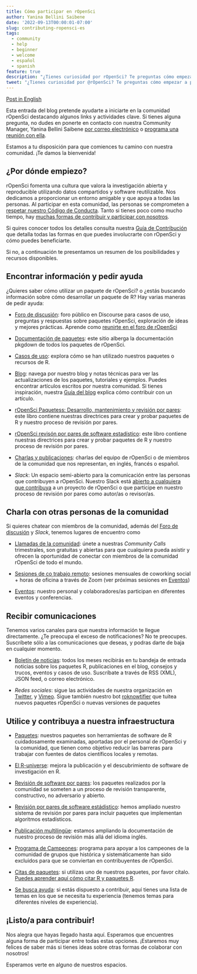 ```yaml
---
title: Cómo participar en rOpenSci
author: Yanina Bellini Saibene
date: '2022-09-13T00:00:01-07:00'
slug: contributing-ropensci-es
tags:
  - community
  - help
  - beginner
  - welcome
  - español
  - spanish
feature: true  
description: "¿Tienes curiosidad por rOpenSci? Te preguntas cómo empezar a participar? 🤔 ¡Nos alegramos! Aquí tienes un resumen de cómo participar con nosotros" 
tweet: "¿Tienes curiosidad por @rOpenSci? Te preguntas cómo empezar a participar? 🤔 ¡Nos alegramos! Aquí tienes un resumen de cómo participar con nosotros" 
---
```


[Post in English](/blog/2022/09/13/contributing-ropensci/)

Esta entrada del blog pretende ayudarte a iniciarte en la comunidad rOpenSci destacando algunos links y actividades clave. Si tienes alguna pregunta, no dudes en ponerte en contacto con nuestra Community Manager, Yanina Bellini Saibene [por correo electrónico](mailto:yabellini@ropensci.org) o [programa una reunión con ella](https://calendly.com/yabellini-ropensci/). 

Estamos a tu disposición para que comiences tu camino con nuestra comunidad. ¡Te damos la bienvenida!


## ¿Por dónde empiezo?

rOpenSci fomenta una cultura que valora la investigación abierta y reproducible utilizando datos compartidos y software reutilizable. Nos dedicamos a proporcionar un entorno amigable y que apoya a todas las personas. Al participar en esta comunidad, las personas se comprometen a [respetar nuestro Código de Conducta](/código-de-conducta/). Tanto si tienes poco como mucho tiempo, hay [muchas formas de contribuir y participar con nosotros](https://contributing.ropensci.org/).

Si quires conocer todos los detalles consulta nuestra [Guía de Contribución](https://contributing.ropensci.org/) que detalla todas las formas en que puedes involucrarte con rOpenSci y cómo puedes beneficiarte. 

Si no, a continuación te presentamos un resumen de los posibilidades y recursos disponibles.


## Encontrar información y pedir ayuda

¿Quieres saber cómo utilizar un paquete de rOpenSci? o ¿estás buscando información sobre cómo desarrollar un paquete de R? Hay varias maneras de pedir ayuda:

* [Foro de discusión](https://discuss.ropensci.org/): foro público en Discourse para casos de uso, preguntas y respuestas sobre paquetes rOpenSci, exploración de ideas y mejores prácticas. Aprende como [reunirte en el foro de rOpenSci](/blog/2022/01/11/ropensci-forum/)

* [Documentación de paquetes](https://docs.ropensci.org/): este sitio alberga la documentación pkgdown de todos los paquetes de rOpenSci.

* [Casos de uso](/usecases/): explora cómo se han utilizado nuestros paquetes o recursos de R.

* [Blog](/blog/): navega por nuestro blog y notas técnicas para ver las actualizaciones de los paquetes, tutoriales y ejemplos. Puedes encontrar artículos escritos por nuestra comunidad. Si tienes inspiración, nuestra [Guía del blog](https://blogguide.ropensci.org/) explica cómo contribuir con un artículo.

* [rOpenSci Paquetess: Desarrollo, mantenimiento y revisión por pares](https://devguide.ropensci.org/): este libro contiene nuestras directrices para crear y probar paquetes de R y nuestro proceso de revisión por pares.

* [rOpenSci revisón por pares de software estadístico](https://stats-devguide.ropensci.org/): este libro contiene nuestras directrices para crear y probar paquetes de R y nuestro proceso de revisión por pares.

* [Charlas y publicaciones](https://ropensci.org/talks-papers/): charlas del equipo de rOpenSci o de miembros de la comunidad que nos representan, en inglés, francés o español.

* _Slack_: Un espacio semi-abierto para la comunicación entre las personas que contribuyen a rOpenSci. Nuestro Slack está [abierto a cualquiera que contribuya](/contact/) a un proyecto de rOpenSci o que participe en nuestro proceso de revisión por pares como autor/as o revisor/as.


## Charla con otras personas de la comunidad

Si quieres chatear con miembros de la comunidad, además del [Foro de discusión](https://discuss.ropensci.org/) y _Slack_, tenemos lugares de encuentro como
 
* [Llamadas de la comunidad](/commcalls): únete a nuestras _Community Calls_ trimestrales, son gratuitas y abiertas para que cualquiera pueda asistir y ofrecen la oportunidad de conectar con miembros de la comunidad rOpenSci de todo el mundo.

* [Sesiones de co trabajo remoto](/blog/2021/08/17/coworking-sessions/): sesiones mensuales de coworking social + horas de oficina a través de Zoom (ver próximas sesiones en [Eventos](/events/))

* [Eventos](/events/): nuestro personal y colaboradores/as participan en diferentes eventos y conferencias.

## Recibir comunicaciones

Tenemos varios canales para que nuestra información te llegue directamente. ¿Te preocupa el exceso de notificaciones? No te preocupes. Suscríbete sólo a las comunicaciones que deseas, y podras darte de baja en cualquier momento.

* [Boletín de noticias](/news/): todos los meses recibirás en tu bandeja de entrada noticias sobre los paquetes R, publicaciones en el blog, consejos y trucos, eventos y casos de uso. Suscríbate a través de RSS (XML), JSON feed, o correo electrónico.

* _Redes sociales_: sigue las actividades de nuestra organización en [Twitter](https://twitter.com/rOpenSci), y [Vimeo](https://vimeo.com/ropensci). Sigue también nuestro bot [roknowtifier](https://twitter.com/roknowtifier) que tuitea nuevos paquetes rOpenSci o nuevas versiones de paquetes


## Utilice y contribuya a nuestra infraestructura

* [Paquetes](/packages/): nuestros paquetes son herramientas de software de R cuidadosamente examinadas, aportadas por el personal de rOpenSci y la comunidad, que tienen como objetivo reducir las barreras para trabajar con fuentes de datos científicos locales y remotas.

* [El R-universe](/r-universe/): mejora la publicación y el descubrimiento de software de investigación en R.

* [Revisión de software por pares](/software-review/): los paquetes realizados por la comunidad se someten a un proceso de revisión transparente, constructivo, no adversario y abierto.

* [Revisión por pares de software estádistico](/stat-software-review/): hemos ampliado nuestro sistema de revisión por pares para incluir paquetes que implementan algoritmos estadísticos.

* [Publicación multilingüe](/blog/2021/12/20/inclusive-leadership-program/): estamos ampliando la documentación de nuestro proceso de revisión más allá del idioma inglés.

* [Programa de Campeones](/blog/2021/12/20/inclusive-leadership-program/): programa para apoyar a los campeones de la comunidad de grupos que histórica y sistemáticamente han sido excluidos para que se conviertan en contribuyentes de rOpenSci.

* [Citas de paquetes](/citations/): si utilizas uno de nuestros paquetes, por favor cítalo. [Puedes aprender aquí cómo citar R y paquetes R](/blog/2021/11/16/how-to-cite-r-and-r-packages/).

* [Se busca ayuda](/help-wanted/): si estás dispuesto a contribuir, aquí tienes una lista de temas en los que se necesita tu experiencia (tenemos temas para diferentes niveles de experiencia).

## ¡Listo/a para contribuir!

Nos alegra que hayas llegado hasta aquí.  Esperamos que encuentres alguna forma de participar entre todas estas opciones.  ¡Estaremos muy felices de saber más si tienes ideas sobre otras formas de colaborar con nosotros!

Esperamos verte en alguno de nuestros espacios.